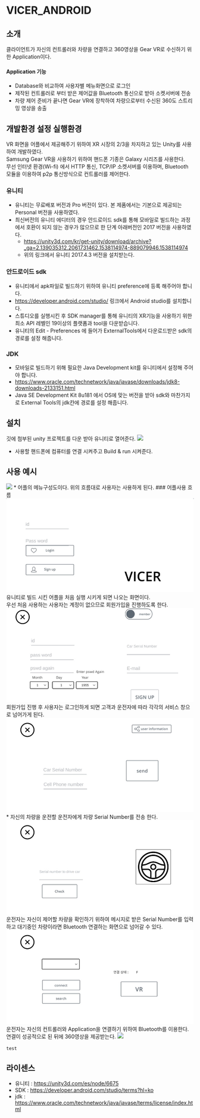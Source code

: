 # VICER_ANDROID
 
## 소개
클라이언트가 자신의 컨트롤러와 차량을 연결하고 360영상을 Gear VR로 수신하기 위한 Application이다.

#### Application 기능
* Database와 비교하여 사용자별 메뉴화면으로 로그인
* 제작된 컨트롤러로 부터 받은 제어값을 Bluetooth 통신으로 받아 소켓서버에 전송
* 차량 제어 준비가 끝나면 Gear VR에 장착하여 차량으로부터 수신된 360도 스트리밍 영상을 송출

## 개발환경 설정 실행환경
VR 화면을 어플에서 제공해주기 위하여 XR 시장의 2/3을 차지하고 있는 Unity를 사용하여 개발하였다.</br>
Samsung Gear VR을 사용하기 위하여 핸드폰 기종은 Galaxy 시리즈를 사용한다.</br>
무선 인터넷 환경(Wi-fi) 에서 HTTP 통신, TCP/IP 소켓서버를 이용하며, Bluetooth 모듈을 이용하여 p2p 통신방식으로 컨트롤러를 제어한다.


### 유니티
* 유니티는 무료배포 버전과 Pro 버전이 있다. 본 제품에서는 기본으로 제공되는 Personal 버전을 사용하였다. 
* 최신버전의 유니티 에디터의 경우 안드로이드 sdk를 통해 모바일로 빌드하는 과정에서 호환이 되지 않는 경우가 많으므로 한 단계 아래버전인 2017 버전을 사용하였다.  
   * https://unity3d.com/kr/get-unity/download/archive?_ga=2.139035312.2061731462.1538114974-889079946.1538114974
   * 위의 링크에서 유니티 2017.4.3 버전을 설치받는다.
   
### 안드로이드 sdk
* 유니티에서 apk파일로 빌드하기 위하여 유니티 preference에 등록 해주어야 합니다.
* https://developer.android.com/studio/ 링크에서 Android studio를 설치합니다.
* 스튜디오를 실행시킨 후 SDK manager를 통해 유니티의 XR기능을 사용하기 위한 최소 API 레벨인 19이상의 플랫폼과 tool을 다운받습니다.
* 유니티의 Edit - Preferences 에 들어가 ExternalTools에서 다운로드받은 sdk의 경로를 설정 해줍니다.

### JDK
* 모바일로 빌드하기 위해 필요한 Java Development kit를 유니티에서 설정해 주어야 합니다.
* https://www.oracle.com/technetwork/java/javase/downloads/jdk8-downloads-2133151.html
* Java SE Development Kit 8u181 에서 OS에 맞는 버전을 받아 sdk와 마찬가지로 External Tools의 jdk칸에 경로를 설정 해줍니다.

## 설치
깃에 첨부된 unity 프로젝트를 다운 받아 유니티로 열어준다.
<img src="./Img/BuildSettings.jpg"> 
* 사용할 핸드폰에 컴퓨터를 연결 시켜주고 Build & run 시켜준다.


## 사용 예시
<img src="./img/메뉴 흐름도.jpg">
* 어플의 메뉴구성도이다. 위의 흐름대로 사용자는 사용하게 된다.
### 어플사용 흐름
<img src="./img/로그인화면.jpg">
유니티로 빌드 시킨 어플을 처음 실행 시키게 되면 나오는 화면이다. </br>
우선 처음 사용하는 사용자는 계정이 없으므로 회원가입을 진행하도록 한다.

<img src="./img/회원가입.jpg">
회원가입 진행 후 사용자는 로그인하게 되면 고객과 운전자에 따라 각각의 서비스 창으로 넘어가게 된다.
<img src="./img/고객 창.jpg">
* 자신의 차량을 운전할 운전자에게 차량 Serial Number를 전송 한다.
<img src="./img/시리얼 전송.jpg">
운전자는 자신이 제어할 차량을 확인하기 위하여 메시지로 받은 Serial Number를 입력하고 대기중인 차량이라면 Bluetooth 연결하는 화면으로 넘어갈 수 있다.
<img src="./img/컨트롤러연결.jpg">
운전자는 자신의 컨트롤러와 Application을 연결하기 위하여 Bluetooth를 이용한다. </br>
연결이 성공적으로 된 뒤에 360영상을 제공받는다.
<img src="./img/VR창.jpg">







```
test
````



## 라이센스
* 유니티 : https://unity3d.com/es/node/6675
* SDK : https://developer.android.com/studio/terms?hl=ko
* jdk : https://www.oracle.com/technetwork/java/javase/terms/license/index.html
